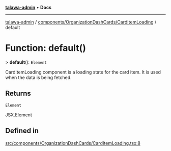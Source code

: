 [**talawa-admin**](../../../../README.md) • **Docs**

***

[talawa-admin](../../../../modules.md) / [components/OrganizationDashCards/CardItemLoading](../README.md) / default

# Function: default()

\> **default**(): `Element`

CardItemLoading component is a loading state for the card item. It is used when the data is being fetched.

## Returns

`Element`

JSX.Element

## Defined in

[src/components/OrganizationDashCards/CardItemLoading.tsx:8](https://github.com/PalisadoesFoundation/talawa-admin/blob/7496bb3a4c3730e7e3caee73f8bf91c3031e4ae6/src/components/OrganizationDashCards/CardItemLoading.tsx#L8)
